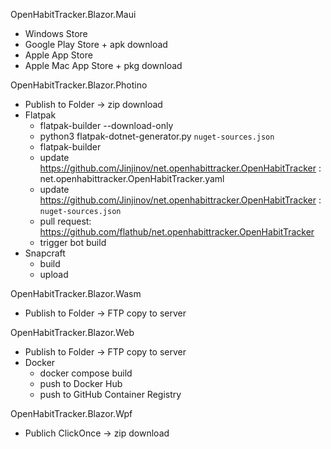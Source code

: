 OpenHabitTracker.Blazor.Maui
- Windows Store
- Google Play Store + apk download
- Apple App Store
- Apple Mac App Store + pkg download

OpenHabitTracker.Blazor.Photino
- Publish to Folder -> zip download
- Flatpak
    - flatpak-builder --download-only
    - python3 flatpak-dotnet-generator.py `nuget-sources.json`
    - flatpak-builder
    - update https://github.com/Jinjinov/net.openhabittracker.OpenHabitTracker : net.openhabittracker.OpenHabitTracker.yaml
    - update https://github.com/Jinjinov/net.openhabittracker.OpenHabitTracker : `nuget-sources.json`
    - pull request: https://github.com/flathub/net.openhabittracker.OpenHabitTracker
    - trigger bot build
- Snapcraft
    - build
    - upload

OpenHabitTracker.Blazor.Wasm
- Publish to Folder -> FTP copy to server

OpenHabitTracker.Blazor.Web
- Publish to Folder -> FTP copy to server
- Docker
    - docker compose build
    - push to Docker Hub
    - push to GitHub Container Registry

OpenHabitTracker.Blazor.Wpf
- Publich ClickOnce -> zip download

